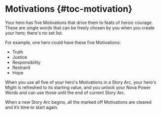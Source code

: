# Motivations {#toc-motivation}

Your hero has five Motivations that drive them to feats of 
heroic courage. These are single words that can be freely chosen
by you when you create your hero; there's no set list.

For example, one hero could have these five Motivations:

- Truth
- Justice
- Responsibility
- Restraint
- Hope

When you use all five of your hero's Motivations in a Story Arc, 
your hero's Might is refreshed to its starting value, and you
unlock your Nova Power Words and can use those until the
end of current Story Arc.

When a new Story Arc begins, all the marked off Motivations are 
cleared and it’s time to start again.


